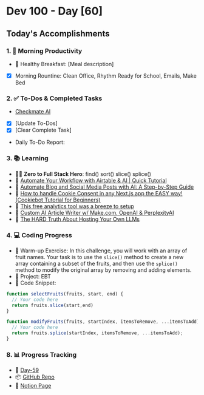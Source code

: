 # Dev 100 - Day [60]

## Today's Accomplishments

### 1. 🌅 Morning Productivity

- 🍳 Healthy Breakfast: [Meal description]
- [x] Morning Rountine: Clean Office, Rhythm Ready for School, Emails, Make Bed


### 2. ✅ To-Dos & Completed Tasks

- [Checkmate AI](https://checkmate-ai.vercel.app/)
- [x] [Update To-Dos]
- [x] [Clear Complete Task]
- Daily To-Do Report:

### 3. 📚 Learning

- 🦸‍♂️ **Zero to Full Stack Hero**: find() sort() slice() splice()
- 🔗 [Automate Your Workflow with Airtable & AI | Quick Tutorial](https://www.youtube.com/shorts/KBvUEAXJI44)
- 🔗 [Automate Blog and Social Media Posts with AI: A Step-by-Step Guide](https://www.youtube.com/watch?v=vdoQwWG5V5E)
- 🔗 [How to handle Cookie Consent in any Next.js app the EASY way! (Cookiebot Tutorial for Beginners)](https://www.youtube.com/watch?v=P5rGGE2nBCg)
- 🔗 [This free analytics tool was a breeze to setup](https://www.youtube.com/watch?v=p1YnUobgngo)
- 🔗 [Custom AI Article Writer w/ Make.com, OpenAI & PerplexityAI](https://www.youtube.com/watch?v=JU83DxWdcok)
- 🔗 [The HARD Truth About Hosting Your Own LLMs](https://www.youtube.com/watch?v=EMuBqcO048E)

### 4. 💻 Coding Progress

- 🧠 Warm-up Exercise: In this challenge, you will work with an array of fruit names. Your task is to use the `slice()` method to create a new array containing a subset of the fruits, and then use the `splice()` method to modify the original array by removing and adding elements.
- 🦺 Project: EBT
- 📝 Code Snippet:

```javascript
function selectFruits(fruits, start, end) {
  // Your code here
  return fruits.slice(start,end)
}

function modifyFruits(fruits, startIndex, itemsToRemove, ...itemsToAdd) {
  // Your code here
  return fruits.splice(startIndex, itemsToRemove, ...itemsToAdd);
}
```


### 8. 📊 Progress Tracking

- 🏫 [Day-59](https://www.skool.com/universityofcode/dev-100-day-59)
- 📦 [GitHub Repo](https://github.com/Digitl-Alchemyst/dev100/blob/main/Day-59/day59.md)
- 📄 [Notion Page](https://liberating-galley-48d.notion.site/Dev100-Coding-Lifestyle-Challenge-a85ec9fba3ce41f3b29d581a1a85d92b?pvs=4)


